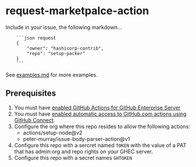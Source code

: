 # request-marketpalce-action

Include in your issue, the following markdown...

```
    ```json request
    {
        "owner": "hashicorp-contrib",
        "repo": "setup-packer"
    }
    ```
```
See [examples.md](examples.md) for more examples.

## Prerequisites
1. You must have [enabled GitHub Actions for GitHub Enterprise Server](https://docs.github.com/en/enterprise-server@3.4/admin/github-actions/enabling-github-actions-for-github-enterprise-server)
1. You must have [enabled automatic access to GitHub.com actions using GitHub Connect](https://docs.github.com/en/enterprise-server@3.4/admin/github-actions/managing-access-to-actions-from-githubcom/enabling-automatic-access-to-githubcom-actions-using-github-connect).
1. Configure the org where this repo resides to allow the following actions:
    - actions/setup-node@v2
    - peter-murray/issue-body-parser-action@v1
1. Configure this repo with a sercret named `TOKEN` with the value of a PAT that has admin:org and repo rights on your GHEC server.
1. Configure this repo with a secret names `GHTOKEN` 